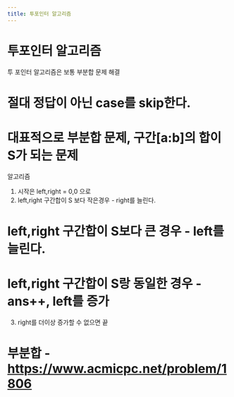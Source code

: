 ```yaml
---
title: 투포인터 알고리즘
---
```


# 투포인터 알고리즘

투 포인터 알고리즘은 보통 부분합 문제 해결

# 절대 정답이 아닌 case를 skip한다.

# 대표적으로 부분합 문제, 구간[a:b]의 합이 S가 되는 문제

알고리즘

1. 시작은 left,right = 0,0 으로
2. left,right 구간합이 S 보다 작은경우 - right를 늘린다.

# left,right 구간합이 S보다 큰 경우 - left를 늘린다.

# left,right 구간합이 S랑 동일한 경우 - ans++, left를 증가

3. right를 더이상 증가할 수 없으면 끝

# 부분합 - https://www.acmicpc.net/problem/1806
